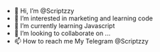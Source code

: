 - 👋 Hi, I’m @Scriptzzy
- 👀 I’m interested in marketing and learning code
- 🌱 I’m currently learning Javascript
- 💞️ I’m looking to collaborate on ...
- 📫 How to reach me My Telegram @Scriptzzy

<!---
Scriptzzy/Scriptzzy is a ✨ special ✨ repository because its `README.md` (this file) appears on your GitHub profile.
You can click the Preview link to take a look at your changes.
--->

